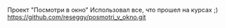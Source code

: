 Проект "Посмотри в окно" Использовал все, что прошел на курсах ;) https://github.com/reseggy/posmotri_v_okno.git